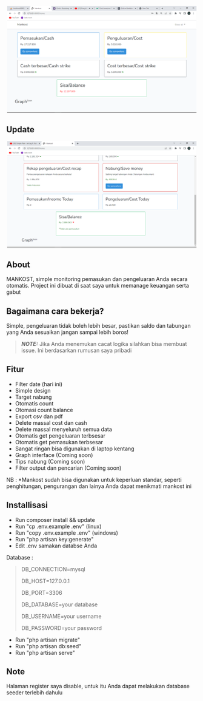 <p align="center"><img src="Capture.PNG" width="500"></p>

## Update 

<p align="center"><img src="update.PNG" width="500"></p>

## About 

MANKOST, simple monitoring pemasukan dan pengeluaran Anda secara otomatis. Project ini dibuat di saat saya untuk memanage keuangan serta gabut 

## Bagaimana cara bekerja?

Simple, pengeluaran tidak boleh lebih besar, pastikan saldo dan tabungan yang Anda sesuaikan jangan sampai lebih boros!

> **_NOTE:_** Jika Anda menemukan cacat logika silahkan bisa membuat issue. Ini berdasarkan rumusan saya pribadi

## Fitur

- Filter date (hari ini)
- Simple design 
- Target nabung 
- Otomatis count
- Otomasi count balance
- Export csv dan pdf
- Delete massal cost dan cash
- Delete massal menyeluruh semua data
- Otomatis get pengeluaran terbsesar
- Otomatis get pemasukan terbsesar
- Sangat ringan bisa digunakan di laptop kentang
- Graph interface (Coming soon)
- Tips nabung (Coming soon)
- Filter output dan pencarian (Coming soon)

NB : *Mankost sudah bisa digunakan untuk keperluan standar, seperti penghitungan, pengurangan dan lainya Anda dapat menikmati mankost ini

## Installisasi

- Run composer install && update
- Run "cp .env.example .env" (linux)
- Run "copy .env.example .env" (windows)
- Run "php artisan key:generate"
- Edit .env samakan databse Anda 

Database :

> DB_CONNECTION=mysql
> 
> DB_HOST=127.0.0.1
> 
> DB_PORT=3306
> 
> DB_DATABASE=your database
> 
> DB_USERNAME=your username
> 
> DB_PASSWORD=your password

- Run "php artisan migrate"
- Run "php artisan db:seed"
- Run "php artisan serve"

## Note 

Halaman register saya disable, untuk itu Anda dapat melakukan database seeder terlebih dahulu
